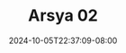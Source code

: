 --- 
title: "Arsya 02"
description: "video bokep Arsya 02   full new"
date: 2024-10-05T22:37:09-08:00
file_code: "z7ti8078rkx8"
draft: false
cover: "1k79irlap2hi38yf.jpg"
tags: ["Arsya", "bokep-indo", "bokep-viral", "bokep-ig"]
length: 153
fld_id: "1483159"
foldername: "Arsya 1"
categories: ["Arsya 1"]
views: 0
---